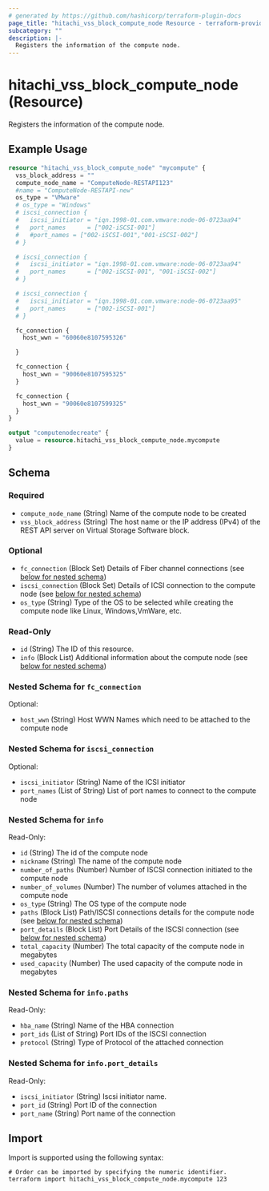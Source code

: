 ```yaml
---
# generated by https://github.com/hashicorp/terraform-plugin-docs
page_title: "hitachi_vss_block_compute_node Resource - terraform-provider-hitachi"
subcategory: ""
description: |-
  Registers the information of the compute node.
---
```


# hitachi_vss_block_compute_node (Resource)

Registers the information of the compute node.

## Example Usage

```terraform
resource "hitachi_vss_block_compute_node" "mycompute" {
  vss_block_address = ""
  compute_node_name = "ComputeNode-RESTAPI123"
  #name = "ComputeNode-RESTAPI-new"
  os_type = "VMware"
  # os_type = "Windows"
  # iscsi_connection {
  #   iscsi_initiator = "iqn.1998-01.com.vmware:node-06-0723aa94"
  #   port_names      = ["002-iSCSI-001"]
  #   #port_names = ["002-iSCSI-001","001-iSCSI-002"]
  # }

  # iscsi_connection {
  #   iscsi_initiator = "iqn.1998-01.com.vmware:node-06-0723aa94"
  #   port_names      = ["002-iSCSI-001", "001-iSCSI-002"]
  # }

  # iscsi_connection {
  #   iscsi_initiator = "iqn.1998-01.com.vmware:node-06-0723aa95"
  #   port_names      = ["002-iSCSI-001"]
  # }

  fc_connection {
    host_wwn = "60060e8107595326"

  }

  fc_connection {
    host_wwn = "90060e8107595325"
  }

  fc_connection {
    host_wwn = "90060e8107599325"
  }
}

output "computenodecreate" {
  value = resource.hitachi_vss_block_compute_node.mycompute
}
```

<!-- schema generated by tfplugindocs -->
## Schema

### Required

- `compute_node_name` (String) Name of the compute node to be created
- `vss_block_address` (String) The host name or the IP address (IPv4) of the REST API server on Virtual Storage Software block.

### Optional

- `fc_connection` (Block Set) Details of Fiber channel connections (see [below for nested schema](#nestedblock--fc_connection))
- `iscsi_connection` (Block Set) Details of ICSI connection to the compute node (see [below for nested schema](#nestedblock--iscsi_connection))
- `os_type` (String) Type of the OS to be selected while creating the compute node like Linux, Windows,VmWare, etc.

### Read-Only

- `id` (String) The ID of this resource.
- `info` (Block List) Additional information about the compute node (see [below for nested schema](#nestedblock--info))

<a id="nestedblock--fc_connection"></a>
### Nested Schema for `fc_connection`

Optional:

- `host_wwn` (String) Host WWN Names which need to be attached to the compute node


<a id="nestedblock--iscsi_connection"></a>
### Nested Schema for `iscsi_connection`

Optional:

- `iscsi_initiator` (String) Name of the ICSI initiator
- `port_names` (List of String) List of port names to connect to the compute node


<a id="nestedblock--info"></a>
### Nested Schema for `info`

Read-Only:

- `id` (String) The id of the compute node
- `nickname` (String) The name of the compute node
- `number_of_paths` (Number) Number of ISCSI connection initiated to the compute node
- `number_of_volumes` (Number) The number of volumes attached in the compute node
- `os_type` (String) The OS type of the compute node
- `paths` (Block List) Path/ISCSI connections details for the compute node (see [below for nested schema](#nestedblock--info--paths))
- `port_details` (Block List) Port Details of the ISCSI connection (see [below for nested schema](#nestedblock--info--port_details))
- `total_capacity` (Number) The total capacity of the compute node in megabytes
- `used_capacity` (Number) The used capacity of the compute node in megabytes

<a id="nestedblock--info--paths"></a>
### Nested Schema for `info.paths`

Read-Only:

- `hba_name` (String) Name of the HBA connection
- `port_ids` (List of String) Port IDs of the ISCSI connection
- `protocol` (String) Type of Protocol of the attached connection


<a id="nestedblock--info--port_details"></a>
### Nested Schema for `info.port_details`

Read-Only:

- `iscsi_initiator` (String) Iscsi initiator name.
- `port_id` (String) Port ID of the connection
- `port_name` (String) Port name of the connection

## Import

Import is supported using the following syntax:

```shell
# Order can be imported by specifying the numeric identifier.
terraform import hitachi_vss_block_compute_node.mycompute 123
```
